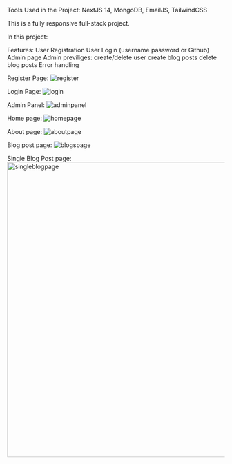 Tools Used in the Project:
NextJS 14, MongoDB, EmailJS, TailwindCSS

This is a fully  responsive full-stack project. 

In this project: 

Features:
       User Registration
       User Login (username password or Github)
       Admin page 
          Admin previliges:
             create/delete user
             create blog posts
             delete blog posts
       Error handling

Register Page:
![register](https://github.com/DeveloperAmrit981/NextJS14Project/assets/147136907/f71494e8-009c-46ec-b512-6c730dfb51c7)

Login Page:
![login](https://github.com/DeveloperAmrit981/NextJS14Project/assets/147136907/2b8d0b94-dc80-4111-9e2b-abfa72473e81)

Admin Panel:
![adminpanel](https://github.com/DeveloperAmrit981/NextJS14Project/assets/147136907/a6df8667-cd72-4b3f-aaf6-bff6dd04d392)


Home page:
![homepage](https://github.com/DeveloperAmrit981/NextJS14Project/assets/147136907/382401b2-7f0e-4fac-8375-505b05f89d8a)

About page:
![aboutpage](https://github.com/DeveloperAmrit981/NextJS14Project/assets/147136907/36daf80e-5bc5-479f-8ef2-e78d8f69b681)

Blog post page:
![blogspage](https://github.com/DeveloperAmrit981/NextJS14Project/assets/147136907/8e538e71-05fd-4de3-b18a-a9fadf8d5a76)

Single Blog Post page:
<img width="684" alt="singleblogpage" src="https://github.com/DeveloperAmrit981/NextJS14Project/assets/147136907/81ef6625-e546-42a7-93fd-0fdfab884394">
